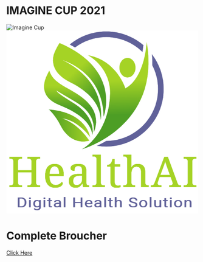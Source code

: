 # IMAGINE CUP 2021
![Imagine Cup](https://static.toiimg.com/thumb/msid-79601153,width-800,height-400,resizemode-4/.jpg)
![Logo](/Images/HealthAI_Logo.png)

# Complete Broucher
<a href="https://github.com/AkashSrivastava1721/HealthAI_Imagine_Cup_2021/wiki/HealthAI-Broucher" class="button icon search">Click Here</a>
